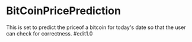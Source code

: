 # BitCoinPricePrediction
This is set to predict the priceof a bitcoin for today's date so that the user can check for correctness.
#edit1.0